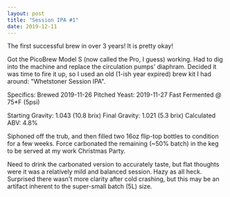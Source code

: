 ```yaml
---
layout: post
title: "Session IPA #1"
date: 2019-12-11
---
```


The first successful brew in over 3 years! It is pretty okay!

Got the PicoBrew Model S (now called the Pro, I guess) working.  Had to dig into the machine and replace the circulation pumps' diaphram.  Decided it was time to fire it up, so I used an old (1-ish year expired) brew kit I had around: "Whetstoner Session IPA".

Specifics:
Brewed 2019-11-26
Pitched Yeast: 2019-11-27
Fast Fermented @ 75*F (5psi)

Starting Gravity: 1.043 (10.8 brix)
Final Gravity: 1.021 (5.3 brix)
Calculated ABV: 4.8%

Siphoned off the trub, and then filled two 16oz flip-top bottles to condition for a few weeks.  Force carbonated the remaining (~50% batch) in the keg to be served at my work Christmas Party.

Need to drink the carbonated version to accurately taste, but flat thoughts were it was a relatively mild and balanced session.  Hazy as all heck.  Surprised there wasn't more clarity after cold crashing, but this may be an artifact inherent to the super-small batch (5L) size.
